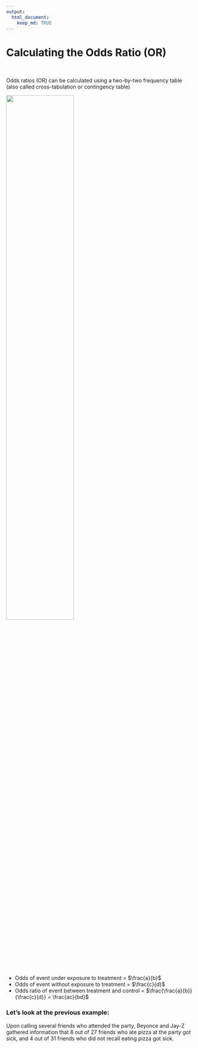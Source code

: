 ```yaml
---
output: 
  html_document:
    keep_md: TRUE
---
```


# Calculating the Odds Ratio (OR)

&nbsp;

Odds ratios (OR) can be calculated using a two-by-two frequency table (also called cross-tabulation or contingency table)

<img src="/Users/sookim/Documents/Courses/2nd_year/R Shiny/Assignment/EducationApp_ChenKim/images/fig_definition.jpg" width="60%" />

* Odds of event under exposure to treatment = $\frac{a}{b}$
* Odds of event without exposure to treatment = $\frac{c}{d}$
* Odds ratio of event between treatment and control = $\frac{\frac{a}{b}}{\frac{c}{d}} = \frac{ac}{bd}$

### Let’s look at the previous example: 

Upon calling several friends who attended the party, Beyonce and Jay-Z gathered information that 8 out of 27 friends who ate pizza at the party got sick, and 4 out of 31 friends who did not recall eating pizza got sick.
